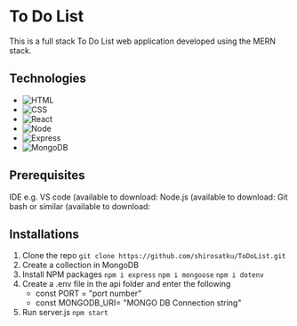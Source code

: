 # To Do List 
This is a full stack To Do List web application developed using the MERN stack. 

## Technologies
* ![HTML][HTML]
* ![CSS][CSS]
* ![React][React.js]
* ![Node][Node.js]
* ![Express][Express.js]
* ![MongoDB][MongoDB.js]
  
## Prerequisites
IDE e.g. VS code (available to download:
Node.js (available to download:
Git bash or similar (available to download:

## Installations
1. Clone the repo
  `git clone https://github.com/shirosatku/ToDoList.git`
3. Create a collection in MongoDB
4. Install NPM packages
   `npm i express`
   `npm i mongoose`
   `npm i dotenv`
6. Create a .env file in the api folder and enter the following
   * const PORT = "port number"
   * const MONGODB_URI= "MONGO DB Connection string"
7. Run server.js
   `npm start`
   

[HTML]: https://img.shields.io/badge/HTML5-E34F26?style=for-the-badge&logo=html5&logoColor=white

[CSS]: https://img.shields.io/badge/CSS3-1572B6?style=for-the-badge&logo=css3&logoColor=white

[React.js]: https://img.shields.io/badge/React-20232A?style=for-the-badge&logo=react&logoColor=61DAFB

[Node.js]: https://img.shields.io/badge/Node.js-43853D?style=for-the-badge&logo=node.js&logoColor=white

[Express.js]: https://img.shields.io/badge/Express.js-404D59?style=for-the-badge

[MongoDB.js]: https://img.shields.io/badge/MongoDB-4EA94B?style=for-the-badge&logo=mongodb&logoColor=white


